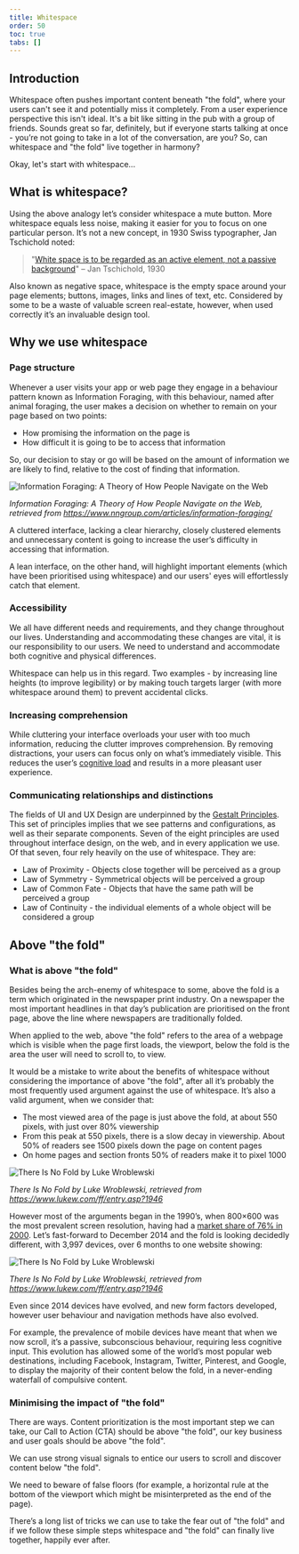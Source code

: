 ```yaml
---
title: Whitespace
order: 50
toc: true
tabs: []
---
```

## Introduction

Whitespace often pushes important content beneath "the fold", where your users can't see it and potentially miss it completely. From a user experience perspective this isn't ideal. It's a bit like sitting in the pub with a group of friends. Sounds great so far, definitely, but if everyone starts talking at once - you’re not going to take in a lot of the conversation, are you? So, can whitespace and "the fold" live together in harmony?

Okay, let's start with whitespace...

## What is whitespace?

Using the above analogy let’s consider whitespace a mute button. More whitespace equals less noise, making it easier for you to focus on one particular person. It’s not a new concept, in 1930 Swiss typographer,  Jan Tschichold noted:

> "<a href="http://bobulate.com/post/428787471/an-active-silence" target="_blank">White space is to be regarded as an active element, not a passive background</a>" – Jan Tschichold, 1930 

Also known as negative space, whitespace is the empty space around your page elements; buttons, images, links and lines of text, etc. Considered by some to be a waste of valuable screen real-estate, however, when used correctly it’s an invaluable design tool.

## Why we use whitespace

### Page structure

Whenever a user visits your app or web page they engage in a behaviour pattern known as Information Foraging, with this behaviour, named after animal foraging, the user makes a decision on whether to remain on your page based on two points:

* How promising the information on the page is
* How difficult it is going to be to access that information

So, our decision to stay or go will be based on the amount of information we are likely to find, relative to the cost of finding that information.

![Information Foraging: A Theory of How People Navigate on the Web](/assets/img/info-foraging.png "Information Foraging: A Theory of How People Navigate on the Web")

*Information Foraging: A Theory of How People Navigate on the Web, retrieved from <https://www.nngroup.com/articles/information-foraging/>*

A cluttered interface, lacking a clear hierarchy, closely clustered elements and unnecessary content is going to increase the user’s difficulty in accessing that information.

A lean interface, on the other hand, will highlight important elements (which have been prioritised using whitespace)  and our users' eyes will effortlessly catch that element.

### Accessibility

We all have different needs and requirements, and they change throughout our lives. Understanding and accommodating these changes are vital, it is our responsibility to our users. We need to understand and accommodate both cognitive and physical differences.

Whitespace can help us in this regard. Two examples - by increasing line heights (to improve legibility) or by making touch targets larger (with more whitespace around them) to prevent accidental clicks.

### Increasing comprehension

While cluttering your interface overloads your user with too much information, reducing the clutter improves comprehension. By removing distractions, your users can focus only on what’s immediately visible. This reduces the user’s [cognitive load](https://en.wikipedia.org/wiki/Cognitive_load) and results in a more pleasant user experience.

### Communicating relationships and distinctions

The fields of UI and UX Design are underpinned by the [Gestalt Principles](https://en.wikipedia.org/wiki/Gestalt_psychology). This set of principles implies that we see patterns and configurations, as well as their separate components. Seven of the eight principles are used throughout interface design, on the web, and in every application we use. Of that seven, four rely heavily on the use of whitespace. They are:

* Law of Proximity - Objects close together will be perceived as a group
* Law of Symmetry - Symmetrical objects will be perceived a group
* Law of Common Fate - Objects that have the same path will be perceived a group
* Law of Continuity - the individual elements of a whole object will be considered a group

## Above "the fold"

### What is above "the fold"

Besides being the arch-enemy of whitespace to some, above the fold is a term which originated in the newspaper print industry. On a newspaper the most important headlines in that day’s publication are prioritised on the front page, above the line where newspapers are traditionally folded.

When applied to the web, above "the fold" refers to the area of a webpage which is visible when the page first loads, the viewport, below the fold is the area the user will need to scroll to, to view.

It would be a mistake to write about the benefits of whitespace without considering the importance of above "the fold", after all it’s probably the most frequently used argument against the use of whitespace. It’s also a valid argument, when we consider that:

* The most viewed area of the page is just above the fold, at about 550 pixels, with just over 80% viewership
* From this peak at 550 pixels, there is a slow decay in viewership. About 50% of readers see 1500 pixels down the page on content pages
* On home pages and section fronts 50% of readers make it to pixel 1000

![There Is No Fold by Luke Wroblewski](/assets/img/there-is-no-fold-1.png "There Is No Fold by Luke Wroblewski")

*There Is No Fold by Luke Wroblewski, retrieved from <https://www.lukew.com/ff/entry.asp?1946>*

However most of the arguments began in the 1990’s, when 800×600 was the most prevalent screen resolution, having had a [market share of 76% in 2000](https://www.w3schools.com/browsers/browsers_display.asp). Let’s fast-forward to December 2014 and the fold is looking decidedly different, with 3,997 devices, over 6 months to one website showing:

![There Is No Fold by Luke Wroblewski](/assets/img/there-is-no-fold-2.png "There Is No Fold by Luke Wroblewski")

*There Is No Fold by Luke Wroblewski, retrieved from <https://www.lukew.com/ff/entry.asp?1946>*

Even since 2014 devices have evolved, and new form factors developed, however user behaviour and navigation methods have also evolved.

For example, the prevalence of mobile devices have meant that when we now scroll, it’s a passive, subconscious behaviour, requiring less cognitive input. This evolution has allowed some of the world’s most popular web destinations, including Facebook, Instagram, Twitter, Pinterest, and Google, to display the majority of their content below the fold, in a never-ending waterfall of compulsive content.

### Minimising the impact of "the fold"

There are ways. Content prioritization is the most important step we can take, our Call to Action (CTA) should be above "the fold", our key business and user goals should be above "the fold".

We can use strong visual signals to entice our users to scroll and discover content below "the fold".

We need to beware of false floors (for example, a horizontal rule at the bottom of the viewport which might be misinterpreted as the end of the page).

There’s a long list of tricks we can use to take the fear out of "the fold" and if we follow these simple steps whitespace and "the fold" can finally live together, happily ever after.